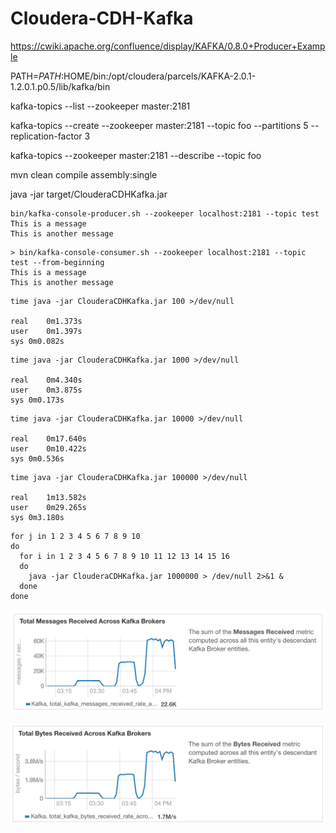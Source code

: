 # Cloudera-CDH-Kafka

https://cwiki.apache.org/confluence/display/KAFKA/0.8.0+Producer+Example

PATH=$PATH:$HOME/bin:/opt/cloudera/parcels/KAFKA-2.0.1-1.2.0.1.p0.5/lib/kafka/bin

kafka-topics --list --zookeeper master:2181

kafka-topics --create --zookeeper master:2181  --topic foo --partitions 5 --replication-factor 3

kafka-topics --zookeeper master:2181 --describe --topic foo

mvn clean compile assembly:single

java -jar target/ClouderaCDHKafka.jar

```
bin/kafka-console-producer.sh --zookeeper localhost:2181 --topic test 
This is a message
This is another message
```
```
> bin/kafka-console-consumer.sh --zookeeper localhost:2181 --topic test --from-beginning
This is a message
This is another message
```

```
time java -jar ClouderaCDHKafka.jar 100 >/dev/null 

real	0m1.373s
user	0m1.397s
sys	0m0.082s
```
```
time java -jar ClouderaCDHKafka.jar 1000 >/dev/null 

real	0m4.340s
user	0m3.875s
sys	0m0.173s
```
```
time java -jar ClouderaCDHKafka.jar 10000 >/dev/null 

real	0m17.640s
user	0m10.422s
sys	0m0.536s
```
```
time java -jar ClouderaCDHKafka.jar 100000 >/dev/null 

real	1m13.582s
user	0m29.265s
sys	0m3.180s
```

```
for j in 1 2 3 4 5 6 7 8 9 10
do 
  for i in 1 2 3 4 5 6 7 8 9 10 11 12 13 14 15 16
  do 
    java -jar ClouderaCDHKafka.jar 1000000 > /dev/null 2>&1 & 
  done
done
```

![](https://github.com/thewertzgroup/Cloudera-CDH-Kafka/blob/master/images/KafkaLoad-0a.png)

![](https://github.com/thewertzgroup/Cloudera-CDH-Kafka/blob/master/images/KafkaLoad-0b.png)

